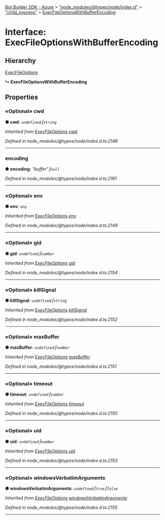 [Bot Builder SDK - Azure](../README.md) > ["node_modules/@types/node/index.d"](../modules/_node_modules__types_node_index_d_.md) > ["child_process"](../modules/_node_modules__types_node_index_d_._child_process_.md) > [ExecFileOptionsWithBufferEncoding](../interfaces/_node_modules__types_node_index_d_._child_process_.execfileoptionswithbufferencoding.md)



# Interface: ExecFileOptionsWithBufferEncoding

## Hierarchy


 [ExecFileOptions](_node_modules__types_node_index_d_._child_process_.execfileoptions.md)

**↳ ExecFileOptionsWithBufferEncoding**








## Properties
<a id="cwd"></a>

### «Optional» cwd

**●  cwd**:  *`undefined`⎮`string`* 

*Inherited from [ExecFileOptions](_node_modules__types_node_index_d_._child_process_.execfileoptions.md).[cwd](_node_modules__types_node_index_d_._child_process_.execfileoptions.md#cwd)*

*Defined in node_modules/@types/node/index.d.ts:2148*





___

<a id="encoding"></a>

###  encoding

**●  encoding**:  *"buffer"⎮`null`* 

*Defined in node_modules/@types/node/index.d.ts:2161*





___

<a id="env"></a>

### «Optional» env

**●  env**:  *`any`* 

*Inherited from [ExecFileOptions](_node_modules__types_node_index_d_._child_process_.execfileoptions.md).[env](_node_modules__types_node_index_d_._child_process_.execfileoptions.md#env)*

*Defined in node_modules/@types/node/index.d.ts:2149*





___

<a id="gid"></a>

### «Optional» gid

**●  gid**:  *`undefined`⎮`number`* 

*Inherited from [ExecFileOptions](_node_modules__types_node_index_d_._child_process_.execfileoptions.md).[gid](_node_modules__types_node_index_d_._child_process_.execfileoptions.md#gid)*

*Defined in node_modules/@types/node/index.d.ts:2154*





___

<a id="killsignal"></a>

### «Optional» killSignal

**●  killSignal**:  *`undefined`⎮`string`* 

*Inherited from [ExecFileOptions](_node_modules__types_node_index_d_._child_process_.execfileoptions.md).[killSignal](_node_modules__types_node_index_d_._child_process_.execfileoptions.md#killsignal)*

*Defined in node_modules/@types/node/index.d.ts:2152*





___

<a id="maxbuffer"></a>

### «Optional» maxBuffer

**●  maxBuffer**:  *`undefined`⎮`number`* 

*Inherited from [ExecFileOptions](_node_modules__types_node_index_d_._child_process_.execfileoptions.md).[maxBuffer](_node_modules__types_node_index_d_._child_process_.execfileoptions.md#maxbuffer)*

*Defined in node_modules/@types/node/index.d.ts:2151*





___

<a id="timeout"></a>

### «Optional» timeout

**●  timeout**:  *`undefined`⎮`number`* 

*Inherited from [ExecFileOptions](_node_modules__types_node_index_d_._child_process_.execfileoptions.md).[timeout](_node_modules__types_node_index_d_._child_process_.execfileoptions.md#timeout)*

*Defined in node_modules/@types/node/index.d.ts:2150*





___

<a id="uid"></a>

### «Optional» uid

**●  uid**:  *`undefined`⎮`number`* 

*Inherited from [ExecFileOptions](_node_modules__types_node_index_d_._child_process_.execfileoptions.md).[uid](_node_modules__types_node_index_d_._child_process_.execfileoptions.md#uid)*

*Defined in node_modules/@types/node/index.d.ts:2153*





___

<a id="windowsverbatimarguments"></a>

### «Optional» windowsVerbatimArguments

**●  windowsVerbatimArguments**:  *`undefined`⎮`true`⎮`false`* 

*Inherited from [ExecFileOptions](_node_modules__types_node_index_d_._child_process_.execfileoptions.md).[windowsVerbatimArguments](_node_modules__types_node_index_d_._child_process_.execfileoptions.md#windowsverbatimarguments)*

*Defined in node_modules/@types/node/index.d.ts:2155*





___


